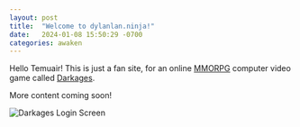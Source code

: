 ```yaml
---
layout: post
title:  "Welcome to dylanlan.ninja!"
date:   2024-01-08 15:50:29 -0700
categories: awaken
---
```

Hello Temuair! This is just a fan site, for an online [MMORPG](https://en.wikipedia.org/wiki/Massively_multiplayer_online_role-playing_game) computer video game called [Darkages](https://www.darkages.com).

More content coming soon!

![Darkages Login Screen](https://lh3.googleusercontent.com/pw/ABLVV86p4M_6Q157Gwop3wlsd05TGQWgveLbK_KLvw_cGED90NsSPUYSHtR7TFxoYapRcw1VTd20BCgEs7XcpiyhP-9eh3UBN9_T4x8cbIlVYEwDvJM57wIpihnXlS1zn_LWg9VA6-PRxYt7w6q9mplQBBoM3g=w541-h362-s-no-gm)

